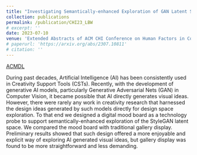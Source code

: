 ```yaml
---
title: "Investigating Semantically-enhanced Exploration of GAN Latent Space via a Digital Mood Board"
collection: publications
permalink: /publication/CHI23_LBW
# excerpt: ''
date: 2023-07-10
venue: 'Extended Abstracts of ACM CHI Conference on Human Factors in Computing Systems'
# paperurl: 'https://arxiv.org/abs/2307.10811'
# citation: ''
---
```


<a href='https://dl.acm.org/doi/full/10.1145/3544549.3585740'>ACMDL</a>

During past decades, Artificial Intelligence (AI) has been consistently used in Creativity Support Tools (CSTs). Recently, with the development of generative AI models, particularly Generative Adversarial Nets (GAN) in Computer Vision, it became possible that AI directly generates visual ideas. However, there were rarely any work in creativity research that harnessed the design ideas generated by such models directly for design space exploration. To that end we designed a digital mood board as a technology probe to support semantically-enhanced exploration of the StyleGAN latent space. We compared the mood board with traditional gallery display. Preliminary results showed that such design offered a more enjoyable and explicit way of exploring AI generated visual ideas, but gallery display was found to be more straightforward and less demanding.